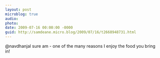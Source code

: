 ```yaml
---
layout: post
microblog: true
audio: 
photo: 
date: 2009-07-16 00:00:00 -0000
guid: http://samdeane.micro.blog/2009/07/16/t2668948731.html
---
```

@navdhanjal sure am - one of the many reasons I enjoy the food you bring in!
